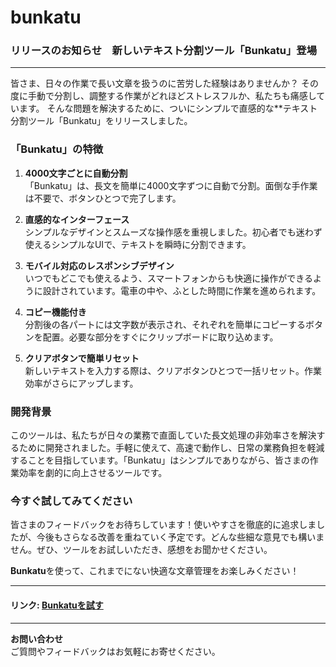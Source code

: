 # bunkatu

### リリースのお知らせ　新しいテキスト分割ツール「Bunkatu」登場

---

皆さま、日々の作業で長い文章を扱うのに苦労した経験はありませんか？
その度に手動で分割し、調整する作業がどれほどストレスフルか、私たちも痛感しています。
そんな問題を解決するために、ついにシンプルで直感的な**テキスト分割ツール「Bunkatu」をリリースしました。

### 「Bunkatu」の特徴

1. **4000文字ごとに自動分割**  
  「Bunkatu」は、長文を簡単に4000文字ずつに自動で分割。面倒な手作業は不要で、ボタンひとつで完了します。

2. **直感的なインターフェース**  
   シンプルなデザインとスムーズな操作感を重視しました。初心者でも迷わず使えるシンプルなUIで、テキストを瞬時に分割できます。

3. **モバイル対応のレスポンシブデザイン**  
   いつでもどこでも使えるよう、スマートフォンからも快適に操作ができるように設計されています。電車の中や、ふとした時間に作業を進められます。

4. **コピー機能付き**  
   分割後の各パートには文字数が表示され、それぞれを簡単にコピーするボタンを配置。必要な部分をすぐにクリップボードに取り込めます。

5. **クリアボタンで簡単リセット**  
   新しいテキストを入力する際は、クリアボタンひとつで一括リセット。作業効率がさらにアップします。

### 開発背景

このツールは、私たちが日々の業務で直面していた長文処理の非効率さを解決するために開発されました。手軽に使えて、高速で動作し、日常の業務負担を軽減することを目指しています。「Bunkatu」はシンプルでありながら、皆さまの作業効率を劇的に向上させるツールです。

### 今すぐ試してみてください

皆さまのフィードバックをお待ちしています！使いやすさを徹底的に追求しましたが、今後もさらなる改善を重ねていく予定です。どんな些細な意見でも構いません。ぜひ、ツールをお試しいただき、感想をお聞かせください。

**Bunkatu**を使って、これまでにない快適な文章管理をお楽しみください！

---

#### リンク: [Bunkatuを試す](https://bunkatu.vercel.app/)

---

**お問い合わせ**  
ご質問やフィードバックはお気軽にお寄せください。
